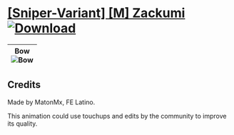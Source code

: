 # [\[Sniper-Variant\] \[M\] Zackumi](./) [![Download](https://img.shields.io/badge/Download--red?style=social&logo=github)](https://minhaskamal.github.io/DownGit/#/home?url=https://github.com/Klokinator/FE-Repo/tree/main/Battle%20Animations%2FInfantry%20-%20(Bow)%20Snipers%20and%20Ballistae%2F%5BSniper-Variant%5D%20%5BM%5D%20Zackumi)

| <b>Bow</b><br/><img alt="Bow" src="https://git.io/JnOHb"/> |
| :---: |

## Credits

Made by MatonMx, FE Latino.

This animation could use touchups and edits by the community to improve its quality.

